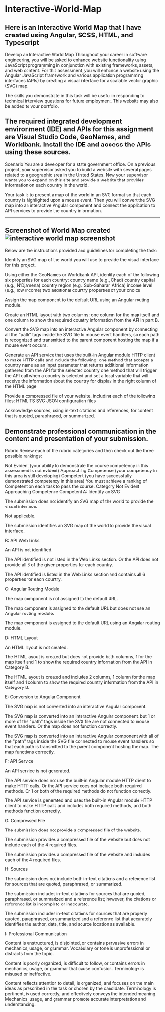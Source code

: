 # Interactive-World-Map
Here is an Interactive World Map that I have created using Angular, SCSS, HTML, and Typescript
----------------------------------------------------------------------------------------------------------------------------------------------------------------------------------------------
Develop an Interactive World Map
Throughout your career in software engineering, you will be asked to enhance website functionality using JavaScript programming in conjunction with existing frameworks, assets, and web content. For this assessment, you will enhance a website using the Angular JavaScript framework and various application programming interfaces (APIs) by creating a visual interface for a scalable vector graphic (SVG) map.

The skills you demonstrate in this task will be useful in responding to technical interview questions for future employment. This website may also be added to your portfolio.

The required integrated development environment (IDE) and APIs for this assignment are Visual Studio Code, GeoNames, and Worldbank. Install the IDE and access the APIs using these sources.
----------------------------------------------------------------------------------------------------------------------------------------------------------------------------------------------
Scenario
You are a developer for a state government office. On a previous project, your supervisor asked you to build a website with several pages related to a geographic area in the United States. Now your supervisor wants you to expand on this site and provide a website that provides information on each country in the world.

Your task is to present a map of the world in an SVG format so that each country is highlighted upon a mouse event. Then you will convert the SVG map into an interactive Angular component and connect the application to API services to provide the country information.


----------------------------------------------------------------------------------------------------------------------------------------------------------------------------------------------
Screenshot of World Map created  ![interactive world map screenshot](https://github.com/user-attachments/assets/a5028374-3c7b-4fad-8b50-7f7104d00251)
----------------------------------------------------------------------------------------------------------------------------------------------------------------------------------------------
Below are the instructions provided and guidelines for completing the task:

Identify an SVG map of the world you will use to provide the visual interface for this project.

Using either the GeoNames  or Worldbank  API, identify each of the following six properties for each country:
    country name (e.g., Chad)
    country capital (e.g., N’Djamena)
    country region (e.g., Sub-Saharan Africa)
    income level (e.g., low income)
two additional country properties of your choice

Assign the map component to the default URL using an Angular routing module.

Create an HTML layout with two columns: one column for the map itself and one column to show the required country information from the API in part B.

Convert the SVG map into an interactive Angular component by connecting all the “path” tags inside the SVG file to mouse event handlers, so each path is recognized and transmitted to the parent component hosting the map if a mouse event occurs.

Generate an API service that uses the built-in Angular module HTTP client to make HTTP calls and include the following:
one method that accepts a country name as an input parameter that returns additional information gathered from the API for the selected country
one method that will trigger the API call when a country is selected and set a local variable that will receive the information about the country for display in the right column of the HTML page

Provide a compressed file of your website, including each of the following files:
    HTML
    TS
    SVG
    JSON configuration files
    
Acknowledge sources, using in-text citations and references, for content that is quoted, paraphrased, or summarized.

Demonstrate professional communication in the content and presentation of your submission.
--------------------------------------------------------------------------------------------------------------------------------------------------------------------------------------------------

Rubric
Review each of the rubric categories and then check out the three possible rankings:

Not Evident (your ability to demonstrate the course competency in this assessment is not evident)
Approaching Competence (your competency in this area is still developing)
Competent (you have successfully demonstrated competency in this area)
 You must achieve a ranking of Competent on each task to pass the course.
Category
Not Evident
Approaching Competence
Competent
A: Identify an SVG

The submission does not identify an SVG map of the world to provide the visual interface.

Not applicable.

The submission identifies an SVG map of the world to provide the visual interface.

B: API Web Links

An API is not identified.

The API identified is not listed in the Web Links section. Or the API does not provide all 6 of the given properties for each country.

The API identified is listed in the Web Links section and contains all 6 properties for each country.

C: Angular Routing Module

The map component is not assigned to the default URL.

The map component is assigned to the default URL but does not use an Angular routing module.

The map component is assigned to the default URL using an Angular routing module.

D: HTML Layout

An HTML layout is not created.

The HTML layout is created but does not provide both columns, 1 for the map itself and 1 to show the required country information from the API in Category B.

The HTML layout is created and includes 2 columns, 1 column for the map itself and 1 column to show the required country information from the API in Category B.

E: Conversion to Angular Component

The SVG map is not converted into an interactive Angular component.

The SVG map is converted into an interactive Angular component, but 1 or more of the "path" tags inside the SVG file are not connected to mouse event handlers. Or the map does not function correctly.

The SVG map is converted into an interactive Angular component with all of the "path" tags inside the SVG file connected to mouse event handlers so that each path is transmitted to the parent component hosting the map. The map functions correctly.

F: API Service

An API service is not generated.

The API service does not use the built-in Angular module HTTP client to make HTTP calls. Or the API service does not include both required methods. Or 1 or both of the required methods do not function correctly.

The API service is generated and uses the built-in Angular module HTTP client to make HTTP calls and includes both required methods, and both methods function correctly.

G: Compressed File

The submission does not provide a compressed file of the website.

The submission provides a compressed file of the website but does not include each of the 4 required files.

The submission provides a compressed file of the website and includes each of the 4 required files.

H: Sources

The submission does not include both in-text citations and a reference list for sources that are quoted, paraphrased, or summarized.

The submission includes in-text citations for sources that are quoted, paraphrased, or summarized and a reference list; however, the citations or reference list is incomplete or inaccurate.

The submission includes in-text citations for sources that are properly quoted, paraphrased, or summarized and a reference list that accurately identifies the author, date, title, and source location as available.

I: Professional Communication 

Content is unstructured, is disjointed, or contains pervasive errors in mechanics, usage, or grammar. Vocabulary or tone is unprofessional or distracts from the topic.

Content is poorly organized, is difficult to follow, or contains errors in mechanics, usage, or grammar that cause confusion. Terminology is misused or ineffective.

Content reflects attention to detail, is organized, and focuses on the main ideas as prescribed in the task or chosen by the candidate. Terminology is pertinent, is used correctly, and effectively conveys the intended meaning. Mechanics, usage, and grammar promote accurate interpretation and understanding.

